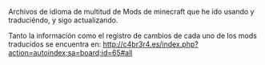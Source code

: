 Archivos de idioma de multitud de Mods de minecraft que he ido usando y traduciéndo, y sigo actualizando.

Tanto la información como el registro de cambios de cada uno de los mods traducidos se encuentra en:
http://c4br3r4.es/index.php?action=autoindex;sa=board;id=65#all
